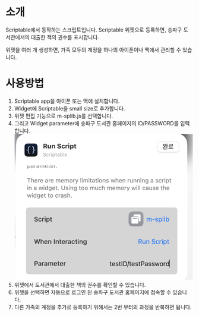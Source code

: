 # 소개
Scriptable에서 동작하는 스크립트입니다.
Scriptable 위젯으로 등록하면, 송파구 도서관에서의 대출한 책의 권수를 표시합니다.

위젯을 여러 개 생성하면, 가족 모두의 계정을 하나의 아이폰이나 맥에서 관리할 수 있습니다.

# 사용방법
1. Scriptable app을 아이폰 또는 맥에 설치합니다.
2. Widget에 Scriptable을 small size로 추가합니다.
3. 위젯 편집 기능으로 m-splib.js를 선택합니다.
4. 그리고 Widget parameter에 송파구 도서관 홈페이지의 ID/PASSWORD를 입력합니다.
 ![sample](sample.png)
5. 위젯에서 도서관에서 대출한 책의 권수를 확인할 수 있습니다.
6. 위젯을 선택하면 자동으로 로그인 된 송파구 도서관 홈페이지에 접속할 수 있습니다.
7. 다른 가족의 계정을 추가로 등록하기 위해서는 2번 부터의 과정을 반복하면 됩니다.

